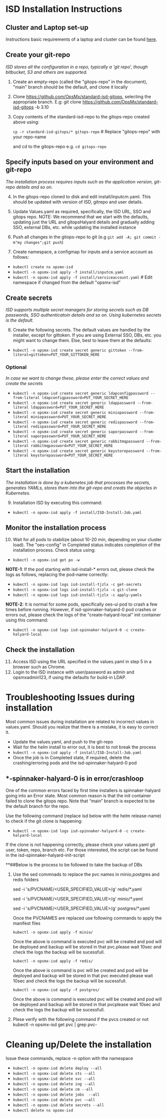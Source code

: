 # ISD Installation Instructions

## Cluster and Laptop set-up
Instructions basic requirements of a laptop and cluster can be found [here](https://docs.google.com/document/d/1SeQ53Ve3xHA9nBBf7C47_Qk4tcd4qxzyq4w2gFMAq28/edit#heading=h.gaiml9joopel).

## Create your git-repo
*ISD stores all the configuration in a repo, typically a 'git repo', though bitbucket, S3 and others are supported.*

1. Create an empty-repo (called the "gitops-repo" in the document),  "main" branch should be the default, and clone it locally
2. Clone https://github.com/OpsMx/standard-isd-gitops, selecting the appropriate branch. E.g:
   git clone https://github.com/OpsMx/standard-isd-gitops  -b 3.10
3. Copy contents of the standard-isd-repo to the gitops-repo created above using:
   
   `cp -r standard-isd-gitops/* gitops-repo` # Replace "gitops-repo" with your repo-name
   
   and cd to the gitops-repo e.g. `cd gitops-repo`

## Specify inputs based on your environment and git-repo
*The installation process requires inputs such as the application version, git-repo details and so on.*

4. In the gitops-repo cloned to disk and edit install/inputcm.yaml. This should be updated with version of ISD, gitrepo and user details.
5. Update Values.yaml as required, specifically, the ISD URL, SSO and gitops repo. 
NOTE: We recommend that we start with the defaults, updating just the URL and gitopsHalyard details and gradually adding SSO, external DBs, etc. while updating the installed instance

6. Push all changes in the gitops-repo to git (e.g `git add -A; git commit -m"my changes";git push`)

7. Create namespace, a configmap for inputs and a service account as follows:
- `kubectl create ns opsmx-isd` 
- `kubectl -n opsmx-isd apply -f install/inputcm.yaml` 
- `kubectl -n opsmx-isd apply -f install/serviceaccount.yaml` # Edit namespace if changed from the default "opsmx-isd"

## Create secrets
*ISD supports multiple secret managers for storing secrets such as DB passwords, SSO authenticatoin details and so on. Using kubernetes secrets is the default.*

8. Create the following secrets. The default values are handled by the installer, except for gittoken. If you are using External SSO, DBs, etc. you might want to change them. Else, best to leave them at the defaults:
- `kubectl -n opsmx-isd create secret generic gittoken --from-literal=gittoken=PUT_YOUR_GITTOKEN_HERE`

### Optional
*In case we want to change these, please enter the correct values and create the secrets*

- `kubectl -n opsmx-isd create secret generic ldapconfigpassword --from-literal ldapconfigpassword=PUT_YOUR_SECRET_HERE`
- `kubectl -n opsmx-isd create secret generic ldappassword --from-literal ldappassword=PUT_YOUR_SECRET_HERE`
- `kubectl -n opsmx-isd create secret generic miniopassword --from-literal miniopassword=PUT_YOUR_SECRET_HERE`
- `kubectl -n opsmx-isd create secret generic redispassword --from-literal redispassword=PUT_YOUR_SECRET_HERE`
- `kubectl -n opsmx-isd create secret generic saporpassword --from-literal saporpassword=PUT_YOUR_SECRET_HERE`
- `kubectl -n opsmx-isd create secret generic rabbitmqpassword --from-literal rabbitmqpassword=PUT_YOUR_SECRET_HERE`
- `kubectl -n opsmx-isd create secret generic keystorepassword --from-literal keystorepassword=PUT_YOUR_SECRET_HERE`

## Start the installation
*The installation is done by a kubenetes job that processes the secrets, generates YAMLs, stores them into the git-repo and creats the objectes in Kubernetes.*

9. Installation ISD by executing this command:

- `kubectl -n opsmx-isd apply -f install/ISD-Install-Job.yaml`

## Monitor the installation process
10. Wait for all pods to stabilize (about 10-20 min, depending on your cluster load). The "oes-config" in Completed status indicates completion of the installation process. Check status using:

- `kubectl -n opsmx-isd get po -w`

**NOTE-1**: If the pod starting with isd-install-* errors out, please check the logs as follows, replacing the pod-name correctly:
- `kubectl -n opsmx-isd logs isd-install-tjzlx -c get-secrets`
- `kubectl -n opsmx-isd logs isd-install-tjzlx -c git-clone`
- `kubectl -n opsmx-isd logs isd-install-tjzlx -c apply-yamls`


**NOTE-2**: It is normal for some pods, specifically oes-ui pod to crash a few times before running. However, if isd-spinnaker-halyard-0 pod crashes or errors out, please check the logs of the "create-halyard-local" init container using this command:
- `kubectl -n opsmx-isd logs isd-spinnaker-halyard-0 -c create-halyard-local`

## Check the installation
11. Access ISD using the URL specified in the values.yaml in step 5 in a browser such as Chrome.
12. Login to the ISD instance with user/password as admin and opsmxadmin123, if using the defaults for build-in LDAP.

# Troubleshooting Issues during installation
Most common issues during installation are related to incorrect values in values.yaml. Should you realize that there is a mistake, it is easy to correct it.
- Update the values.yaml, and push to the git-repo
- Wait for the helm install to error out, it is best to not break the process
- `kubectl -n opsmx-isd apply -f install/ISD-Install-Job.yaml`
- Once the job is in Completed state, if required, delete the crashing/erroring pods and the isd-spinnaker-halyard-0 pod

## *-spinnaker-halyard-0 is in error/crashloop
One of the common errors faced by first time installers is spinnaker-halyard going into an Error state. Most common reason is that the init container failed to clone the gitops repo. Note that “main” branch is expected to be the default branch for the repo.

Use the following command (replace isd below with the helm release-name) to check if the git clone is happening:

- `kubectl -n opsmx-isd logs isd-spinnaker-halyard-0 -c create-halyard-local`

If the clone is not happening correctly, please check your values.yaml git user, token, repo, branch etc. For those interested, the script can be found in the isd-spinnaker-halyard-init-script

**##Below is the process to be followed to take the backup of DBs

1. Use the sed commnads to replace the pvc names in minio,postgres and redis folders

   sed -i 's/PVCNAME/<USER_SPECIFIED_VALUE>/g' redis/*.yaml
   
   sed -i 's/PVCNAME/<USER_SPECIFIED_VALUE>/g' minio/*.yaml
   
   sed -i 's/PVCNAME/<USER_SPECIFIED_VALUE>/g' postgres/*.yaml

   Once the PVCNAMES are replaced use following commands to apply the manifest files
   
   `kubectl -n opsmx-isd apply -f minio/`
   
   Once the above is command is executed pvc will be created and pod will be deployed and backup will be stored in that pvc.please wait 10sec and check      the logs the backup will be sucessfull.
   
   `kubectl -n opsmx-isd apply -f redis/`
   
   Once the above is command is pvc will be created and pod will be deployed and backup will be stored in that pvc executed please wait 10sec and check      the logs the backup will be sucessfull.
 
   `kubectl -n opsmx-isd apply -f postgres/`
   
   Once the above is command is executed pvc will be created and pod will be deployed and backup will be stored in that pvcplease wait 10sec and check      the logs the backup will be sucessfull.
   
2. Plese verify with the following command if the pvcs created or not
   kubectl -n opsmx-isd get pvc | grep pvc-


# Cleaning up/Delete the installation

Issue these commands, replace -n option with the namespace 
- `kubectl -n opsmx-isd delete deploy --all`
- `kubectl -n opsmx-isd delete sts --all`
- `kubectl -n opsmx-isd delete svc --all`
- `kubectl -n opsmx-isd delete ing --all`
- `kubectl -n opsmx-isd delete cm --all`
- `kubectl -n opsmx-isd delete jobs  --all` 
- `kubectl -n opsmx-isd delete pvc -–all`
- `kubectl -n opsmx-isd delete secrets --all`
- `kubectl delete ns opsmx-isd`


